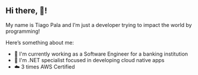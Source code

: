 ## Hi there, 👋!

My name is Tiago Pala and I’m just a developer trying to impact the world by programming!

Here’s something about me:

- :bank: I'm currently working as a Software Engineer for a banking institution
- :blue_book: I'm .NET specialist focused in developing cloud native apps
- :cloud: 3 times AWS Certified

<div data-iframe-width="150" data-iframe-height="270" data-share-badge-id="34128435-d34f-4295-aaf5-529d0a286c61" data-share-badge-host="https://www.credly.com"></div><script type="text/javascript" async src="//cdn.credly.com/assets/utilities/embed.js"></script>